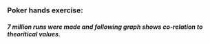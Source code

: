 ### Poker hands exercise: 
##### 7 million runs were made and following graph shows co-relation to theoritical values.


